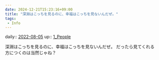 ```yaml
---
date: 2024-12-21T15:23:16+09:00
title: "深淵はこっちを見るのに、幸福はこっちを見ないんだぜ。"
tags:
 - Info
---
```


daily:: [2022-08-05](../Daily_Note/2022-08-05.md)
up:: [1_People](../Bar/Novel/Nacaria/1_People.md)

深淵はこっちを見るのに、幸福はこっちを見ないんだぜ。
だったら見てくれる方につくのは当然じゃね？
